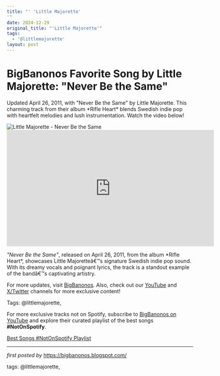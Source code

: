 ```yaml
---
title: "' 'Little Majorette'
'"
date: 2024-12-29
original_title: "'Little Majorette'"
tags:
  - '@littlemajorette'
layout: post
---
```

<!-- Title of the Post -->
<h1 >BigBanonos Favorite Song by Little Majorette: "Never Be the Same"</h1> <!-- Introductory Text -->
<p >Updated April 26, 2011, with "Never Be the Same" by Little Majorette. This charming track from their album *Rifle Heart* blends Swedish indie pop with heartfelt melodies and lush instrumentation. Watch the video below!</p> <!-- Featured Image -->
<div > <img src="https://i.scdn.co/image/ab6761610000e5eb7bd85fe37deff5c68b1514d3" alt="Little Majorette - Never Be the Same" />
</div> <!-- YouTube Video Embed -->
<div > <iframe width="560" height="315" src="https://www.youtube.com/embed/qCw2jVtDVfA" frameborder="0" allowfullscreen></iframe>
</div> <!-- Song Information -->
<div > <p><em>"Never Be the Same"</em>, released on April 26, 2011, from the album *Rifle Heart*, showcases Little Majoretteâ€™s signature Swedish indie pop sound. With its dreamy vocals and poignant lyrics, the track is a standout example of the bandâ€™s captivating artistry.</p>
</div> <!-- Footer Links -->
<div > <p>For more updates, visit <a href="https://bigbanonos.blogspot.com/" target="_blank">BigBanonos</a>. Also, check out our <a href="https://www.youtube.com/@BigBanonos" target="_blank">YouTube</a> and <a href="https://x.com/bigbanonos" target="_blank">X/Twitter</a> channels for more exclusive content!</p>
</div> <!-- Tags -->
<p >Tags: @littlemajorette,</p>


<!--Subscribe and Playlist Links-->
<div>
    <p>For more exclusive tracks not on Spotify, subscribe to <a href="https://www.youtube.com/@BigBanonos" target="_blank">BigBanonos on YouTube</a> and explore their curated playlist of the best songs <strong>#NotOnSpotify</strong>.</p>
    <p><a href="https://www.youtube.com/playlist?list=PLtuNtuTatqI0kFahUCbtbfenC_ET5O_tr" target="_blank">Best Songs #NotOnSpotify Playlist<br /></a></p></div>

<hr />

<p><em>first posted by</em> <a href="https://bigbanonos.blogspot.com/" rel="noopener" target="_new">https://bigbanonos.blogspot.com/</a></p>

<p>tags: @littlemajorette,</p>
